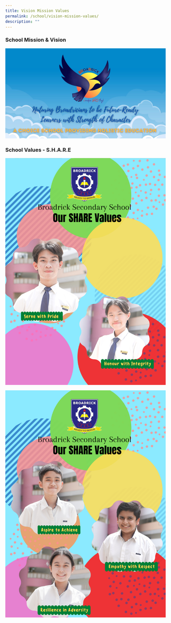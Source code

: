 ```yaml
---
title: Vision Mission Values
permalink: /school/vision-mission-values/
description: ""
---
```

### School Mission & Vision
![](/images/2023/2023%20mission%20vission.jpg)


### School Values - S.H.A.R.E
![](/images/3(1).png)

![](/images/2021%20Vision%20Mission.png)
